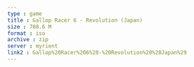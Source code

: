 ```yaml
---
type : game
title : Gallop Racer 6 - Revolution (Japan)
size : 708.6 M
format : iso
archive : zip
server : myrient
link2 : Gallop%20Racer%206%20-%20Revolution%20%28Japan%29
---
```

